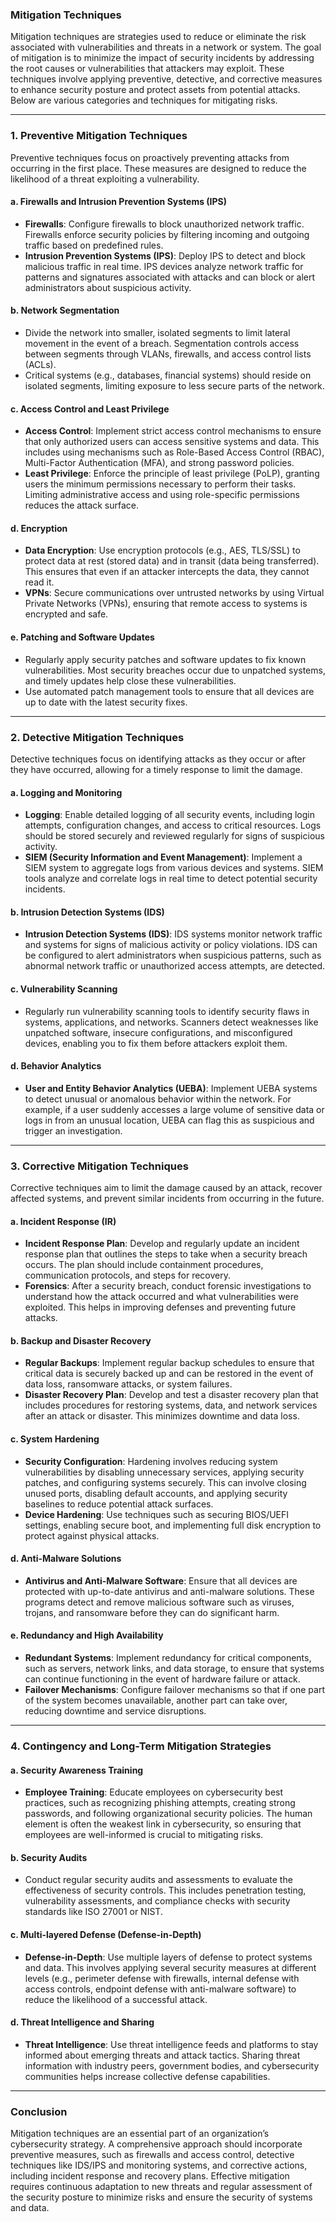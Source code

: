 ### **Mitigation Techniques**

Mitigation techniques are strategies used to reduce or eliminate the risk associated with vulnerabilities and threats in a network or system. The goal of mitigation is to minimize the impact of security incidents by addressing the root causes or vulnerabilities that attackers may exploit. These techniques involve applying preventive, detective, and corrective measures to enhance security posture and protect assets from potential attacks. Below are various categories and techniques for mitigating risks.

---

### **1. Preventive Mitigation Techniques**
Preventive techniques focus on proactively preventing attacks from occurring in the first place. These measures are designed to reduce the likelihood of a threat exploiting a vulnerability.

#### **a. Firewalls and Intrusion Prevention Systems (IPS)**
- **Firewalls**: Configure firewalls to block unauthorized network traffic. Firewalls enforce security policies by filtering incoming and outgoing traffic based on predefined rules.
- **Intrusion Prevention Systems (IPS)**: Deploy IPS to detect and block malicious traffic in real time. IPS devices analyze network traffic for patterns and signatures associated with attacks and can block or alert administrators about suspicious activity.

#### **b. Network Segmentation**
- Divide the network into smaller, isolated segments to limit lateral movement in the event of a breach. Segmentation controls access between segments through VLANs, firewalls, and access control lists (ACLs).
- Critical systems (e.g., databases, financial systems) should reside on isolated segments, limiting exposure to less secure parts of the network.

#### **c. Access Control and Least Privilege**
- **Access Control**: Implement strict access control mechanisms to ensure that only authorized users can access sensitive systems and data. This includes using mechanisms such as Role-Based Access Control (RBAC), Multi-Factor Authentication (MFA), and strong password policies.
- **Least Privilege**: Enforce the principle of least privilege (PoLP), granting users the minimum permissions necessary to perform their tasks. Limiting administrative access and using role-specific permissions reduces the attack surface.

#### **d. Encryption**
- **Data Encryption**: Use encryption protocols (e.g., AES, TLS/SSL) to protect data at rest (stored data) and in transit (data being transferred). This ensures that even if an attacker intercepts the data, they cannot read it.
- **VPNs**: Secure communications over untrusted networks by using Virtual Private Networks (VPNs), ensuring that remote access to systems is encrypted and safe.

#### **e. Patching and Software Updates**
- Regularly apply security patches and software updates to fix known vulnerabilities. Most security breaches occur due to unpatched systems, and timely updates help close these vulnerabilities.
- Use automated patch management tools to ensure that all devices are up to date with the latest security fixes.

---

### **2. Detective Mitigation Techniques**
Detective techniques focus on identifying attacks as they occur or after they have occurred, allowing for a timely response to limit the damage.

#### **a. Logging and Monitoring**
- **Logging**: Enable detailed logging of all security events, including login attempts, configuration changes, and access to critical resources. Logs should be stored securely and reviewed regularly for signs of suspicious activity.
- **SIEM (Security Information and Event Management)**: Implement a SIEM system to aggregate logs from various devices and systems. SIEM tools analyze and correlate logs in real time to detect potential security incidents.

#### **b. Intrusion Detection Systems (IDS)**
- **Intrusion Detection Systems (IDS)**: IDS systems monitor network traffic and systems for signs of malicious activity or policy violations. IDS can be configured to alert administrators when suspicious patterns, such as abnormal network traffic or unauthorized access attempts, are detected.

#### **c. Vulnerability Scanning**
- Regularly run vulnerability scanning tools to identify security flaws in systems, applications, and networks. Scanners detect weaknesses like unpatched software, insecure configurations, and misconfigured devices, enabling you to fix them before attackers exploit them.

#### **d. Behavior Analytics**
- **User and Entity Behavior Analytics (UEBA)**: Implement UEBA systems to detect unusual or anomalous behavior within the network. For example, if a user suddenly accesses a large volume of sensitive data or logs in from an unusual location, UEBA can flag this as suspicious and trigger an investigation.

---

### **3. Corrective Mitigation Techniques**
Corrective techniques aim to limit the damage caused by an attack, recover affected systems, and prevent similar incidents from occurring in the future.

#### **a. Incident Response (IR)**
- **Incident Response Plan**: Develop and regularly update an incident response plan that outlines the steps to take when a security breach occurs. The plan should include containment procedures, communication protocols, and steps for recovery.
- **Forensics**: After a security breach, conduct forensic investigations to understand how the attack occurred and what vulnerabilities were exploited. This helps in improving defenses and preventing future attacks.

#### **b. Backup and Disaster Recovery**
- **Regular Backups**: Implement regular backup schedules to ensure that critical data is securely backed up and can be restored in the event of data loss, ransomware attacks, or system failures.
- **Disaster Recovery Plan**: Develop and test a disaster recovery plan that includes procedures for restoring systems, data, and network services after an attack or disaster. This minimizes downtime and data loss.

#### **c. System Hardening**
- **Security Configuration**: Hardening involves reducing system vulnerabilities by disabling unnecessary services, applying security patches, and configuring systems securely. This can involve closing unused ports, disabling default accounts, and applying security baselines to reduce potential attack surfaces.
- **Device Hardening**: Use techniques such as securing BIOS/UEFI settings, enabling secure boot, and implementing full disk encryption to protect against physical attacks.

#### **d. Anti-Malware Solutions**
- **Antivirus and Anti-Malware Software**: Ensure that all devices are protected with up-to-date antivirus and anti-malware solutions. These programs detect and remove malicious software such as viruses, trojans, and ransomware before they can do significant harm.

#### **e. Redundancy and High Availability**
- **Redundant Systems**: Implement redundancy for critical components, such as servers, network links, and data storage, to ensure that systems can continue functioning in the event of hardware failure or attack.
- **Failover Mechanisms**: Configure failover mechanisms so that if one part of the system becomes unavailable, another part can take over, reducing downtime and service disruptions.

---

### **4. Contingency and Long-Term Mitigation Strategies**

#### **a. Security Awareness Training**
- **Employee Training**: Educate employees on cybersecurity best practices, such as recognizing phishing attempts, creating strong passwords, and following organizational security policies. The human element is often the weakest link in cybersecurity, so ensuring that employees are well-informed is crucial to mitigating risks.

#### **b. Security Audits**
- Conduct regular security audits and assessments to evaluate the effectiveness of security controls. This includes penetration testing, vulnerability assessments, and compliance checks with security standards like ISO 27001 or NIST.

#### **c. Multi-layered Defense (Defense-in-Depth)**
- **Defense-in-Depth**: Use multiple layers of defense to protect systems and data. This involves applying several security measures at different levels (e.g., perimeter defense with firewalls, internal defense with access controls, endpoint defense with anti-malware software) to reduce the likelihood of a successful attack.

#### **d. Threat Intelligence and Sharing**
- **Threat Intelligence**: Use threat intelligence feeds and platforms to stay informed about emerging threats and attack tactics. Sharing threat information with industry peers, government bodies, and cybersecurity communities helps increase collective defense capabilities.

---

### **Conclusion**
Mitigation techniques are an essential part of an organization’s cybersecurity strategy. A comprehensive approach should incorporate preventive measures, such as firewalls and access control, detective techniques like IDS/IPS and monitoring systems, and corrective actions, including incident response and recovery plans. Effective mitigation requires continuous adaptation to new threats and regular assessment of the security posture to minimize risks and ensure the security of systems and data.
